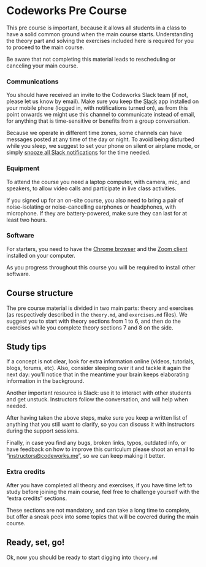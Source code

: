 # Codeworks Pre Course

This pre course is important, because it allows all students in a class to have a solid common ground when the main course starts. Understanding the theory part and solving the exercises included here is required for you to proceed to the main course.

Be aware that not completing this material leads to rescheduling or canceling your main course.

### Communications

You should have received an invite to the Codeworks Slack team (if not, please let us know by email). Make sure you keep the [Slack](https://slack.com/) app installed on your mobile phone (logged in, with notifications turned on), as from this point onwards we might use this channel to communicate instead of email, for anything that is time-sensitive or benefits from a group conversation.

Because we operate in different time zones, some channels can have messages posted at any time of the day or night. To avoid being disturbed while you sleep, we suggest to set your phone on silent or airplane mode, or simply [snooze all Slack notifications](https://slack.com/help/articles/218551977-Reduce-noise-in-Slack#do-not-disturb) for the time needed.

### Equipment

To attend the course you need a laptop computer, with camera, mic, and speakers, to allow video calls and participate in live class activities.

If you signed up for an on-site course, you also need to bring a pair of noise-isolating or noise-cancelling earphones or headphones, with microphone. If they are battery-powered, make sure they can last for at least two hours.

### Software

For starters, you need to have the [Chrome browser](https://www.google.com/chrome/) and the [Zoom client](https://zoom.us/support/download) installed on your computer.

As you progress throughout this course you will be required to install other software.

## Course structure

The pre course material is divided in two main parts: theory and exercises (as respectively described in the `theory.md`, and `exercises.md` files). We suggest you to start with theory sections from 1 to 6, and then do the exercises while you complete theory sections 7 and 8 on the side.

## Study tips

If a concept is not clear, look for extra information online (videos, tutorials, blogs, forums, etc). Also, consider sleeping over it and tackle it again the next day: you’ll notice that in the meantime your brain keeps elaborating information in the background.

Another important resource is Slack: use it to interact with other students and get unstuck. Instructors follow the conversation, and will help when needed.

After having taken the above steps, make sure you keep a written list of anything that you still want to clarify, so you can discuss it with instructors during the support sessions.

Finally, in case you find any bugs, broken links, typos, outdated info, or have feedback on how to improve this curriculum please shoot an email to “<instructors@codeworks.me>”, so we can keep making it better.

### Extra credits

After you have completed all theory and exercises, if you have time left to study before joining the main course, feel free to challenge yourself with the “extra credits” sections.

These sections are not mandatory, and can take a long time to complete, but offer a sneak peek into some topics that will be covered during the main course.

## Ready, set, go!

Ok, now you should be ready to start digging into `theory.md`
